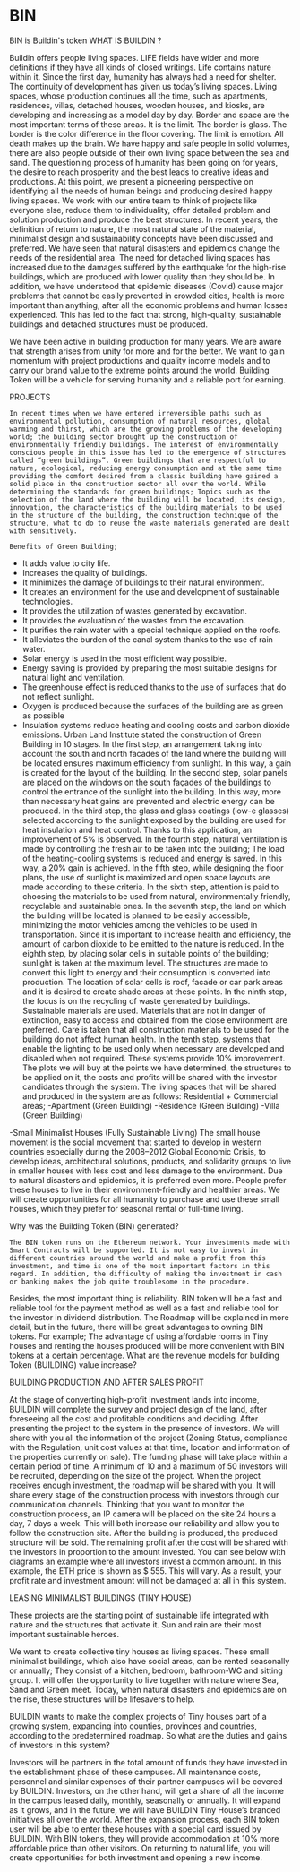 # BIN
BIN is Buildin's token
WHAT IS BUILDIN ?

Buildin offers people living spaces. LIFE fields have wider and more definitions if they have all kinds of closed writings. Life contains nature within it. Since the first day, humanity has always had a need for shelter. The continuity of development has given us today’s living spaces. Living spaces, whose production continues all the time, such as apartments, residences, villas, detached houses, wooden houses, and kiosks, are developing and increasing as a model day by day. Border and space are the most important terms of these areas. It is the limit. The border is glass. The border is the color difference in the floor covering. The limit is emotion. All death makes up the brain. We have happy and safe people in solid volumes, there are also people outside of their own living space between the sea and sand. The questioning process of humanity has been going on for years, the desire to reach prosperity and the best leads to creative ideas and productions. 
At this point, we present a pioneering perspective on identifying all the needs of human beings and producing desired happy living spaces. We work with our entire team to think of projects like everyone else, reduce them to individuality, offer detailed problem and solution production and produce the best structures.
In recent years, the definition of return to nature, the most natural state of the material, minimalist design and sustainability concepts have been discussed and preferred. We have seen that natural disasters and epidemics change the needs of the residential area. The need for detached living spaces has increased due to the damages suffered by the earthquake for the high-rise buildings, which are produced with lower quality than they should be. In addition, we have understood that epidemic diseases (Covid) cause major problems that cannot be easily prevented in crowded cities, health is more important than anything, after all the economic problems and human losses experienced. This has led to the fact that strong, high-quality, sustainable buildings and detached structures must be produced.

We have been active in building production for many years. We are aware that strength arises from unity for more and for the better. We want to gain momentum with project productions and quality income models and to carry our brand value to the extreme points around the world.
Building Token will be a vehicle for serving humanity and a reliable port for earning.

PROJECTS

	In recent times when we have entered irreversible paths such as environmental pollution, consumption of natural resources, global warming and thirst, which are the growing problems of the developing world; the building sector brought up the construction of environmentally friendly buildings. The interest of environmentally conscious people in this issue has led to the emergence of structures called “green buildings”. Green buildings that are respectful to nature, ecological, reducing energy consumption and at the same time providing the comfort desired from a classic building have gained a solid place in the construction sector all over the world. While determining the standards for green buildings; Topics such as the selection of the land where the building will be located, its design, innovation, the characteristics of the building materials to be used in the structure of the building, the construction technique of the structure, what to do to reuse the waste materials generated are dealt with sensitively.
  
	Benefits of Green Building;
- It adds value to city life.
- Increases the quality of buildings.
- It minimizes the damage of buildings to their natural environment.
- It creates an environment for the use and development of sustainable technologies.
- It provides the utilization of wastes generated by excavation.
- It provides the evaluation of the wastes from the excavation. 
- It purifies the rain water with a special technique applied on the roofs.
- It alleviates the burden of the canal system thanks to the use of rain water.
- Solar energy is used in the most efficient way possible.
- Energy saving is provided by preparing the most suitable designs for natural light and ventilation.
- The greenhouse effect is reduced thanks to the use of surfaces that do not reflect sunlight.
- Oxygen is produced because the surfaces of the building are as green as possible
- Insulation systems reduce heating and cooling costs and carbon dioxide emissions.
Urban Land Institute stated the construction of Green Building in 10 stages.
In the first step, an arrangement taking into account the south and north facades of the land where the building will be located ensures maximum efficiency from sunlight. In this way, a gain is created for the layout of the building.
In the second step, solar panels are placed on the windows on the south façades of the buildings to control the entrance of the sunlight into the building. In this way, more than necessary heat gains are prevented and electric energy can be produced.
In the third step, the glass and glass coatings (low-e glasses) selected according to the sunlight exposed by the building are used for heat insulation and heat control. Thanks to this application, an improvement of 5% is observed.
In the fourth step, natural ventilation is made by controlling the fresh air to be taken into the building; The load of the heating-cooling systems is reduced and energy is saved. In this way, a 20% gain is achieved.
In the fifth step, while designing the floor plans, the use of sunlight is maximized and open space layouts are made according to these criteria.
In the sixth step, attention is paid to choosing the materials to be used from natural, environmentally friendly, recyclable and sustainable ones.
In the seventh step, the land on which the building will be located is planned to be easily accessible, minimizing the motor vehicles among the vehicles to be used in transportation. Since it is important to increase health and efficiency, the amount of carbon dioxide to be emitted to the nature is reduced.
In the eighth step, by placing solar cells in suitable points of the building; sunlight is taken at the maximum level. The structures are made to convert this light to energy and their consumption is converted into production. The location of solar cells is roof, facade or car park areas and it is desired to create shade areas at these points.
In the ninth step, the focus is on the recycling of waste generated by buildings. Sustainable materials are used. Materials that are not in danger of extinction, easy to access and obtained from the close environment are preferred. Care is taken that all construction materials to be used for the building do not affect human health.
In the tenth step, systems that enable the lighting to be used only when necessary are developed and disabled when not required. These systems provide 10% improvement.
The plots we will buy at the points we have determined, the structures to be applied on it, the costs and profits will be shared with the investor candidates through the system. The living spaces that will be shared and produced in the system are as follows: Residential + Commercial areas;
-Apartment 					(Green Building)
-Residence 					(Green Building)
-Villa 							(Green Building)

-Small Minimalist Houses			(Fully Sustainable Living)
The small house movement is the social movement that started to develop in western countries especially during the 2008–2012 Global Economic Crisis, to develop ideas, architectural solutions, products, and solidarity groups to live in smaller houses with less cost and less damage to the environment. Due to natural disasters and epidemics, it is preferred even more. People prefer these houses to live in their environment-friendly and healthier areas. We will create opportunities for all humanity to purchase and use these small houses, which they prefer for seasonal rental or full-time living.

Why was the Building Token (BIN) generated?

	The BIN token runs on the Ethereum network. Your investments made with Smart Contracts will be supported. It is not easy to invest in different countries around the world and make a profit from this investment, and time is one of the most important factors in this regard. In addition, the difficulty of making the investment in cash or banking makes the job quite troublesome in the procedure.
Besides, the most important thing is reliability. BIN token will be a fast and reliable tool for the payment method as well as a fast and reliable tool for the investor in dividend distribution. The Roadmap will be explained in more detail, but in the future, there will be great advantages to owning BIN tokens. For example; The advantage of using affordable rooms in Tiny houses and renting the houses produced will be more convenient with BIN tokens at a certain percentage.
What are the revenue models for building Token (BUILDING) value increase?

BUILDING PRODUCTION AND AFTER SALES PROFIT

At the stage of converting high-profit investment lands into income, BUILDIN will complete the survey and project design of the land, after foreseeing all the cost and profitable conditions and deciding. After presenting the project to the system in the presence of investors. We will share with you all the information of the project (Zoning Status, compliance with the Regulation, unit cost values at that time, location and information of the properties currently on sale).
The funding phase will take place within a certain period of time. A minimum of 10 and a maximum of 50 investors will be recruited, depending on the size of the project. When the project receives enough investment, the roadmap will be shared with you. It will share every stage of the construction process with investors through our communication channels. Thinking that you want to monitor the construction process, an IP camera will be placed on the site 24 hours a day, 7 days a week. This will both increase our reliability and allow you to follow the construction site.
After the building is produced, the produced structure will be sold. The remaining profit after the cost will be shared with the investors in proportion to the amount invested. You can see below with diagrams an example where all investors invest a common amount.
In this example, the ETH price is shown as $ 555. This will vary. As a result, your profit rate and investment amount will not be damaged at all in this system.

LEASING MINIMALIST BUILDINGS (TINY HOUSE)

These projects are the starting point of sustainable life integrated with nature and the structures that activate it. Sun and rain are their most important sustainable heroes.

We want to create collective tiny houses as living spaces. These small minimalist buildings, which also have social areas, can be rented seasonally or annually; They consist of a kitchen, bedroom, bathroom-WC and sitting group. It will offer the opportunity to live together with nature where Sea, Sand and Green meet. Today, when natural disasters and epidemics are on the rise, these structures will be lifesavers to help.

BUILDIN wants to make the complex projects of Tiny houses part of a growing system, expanding into counties, provinces and countries, according to the predetermined roadmap. So what are the duties and gains of investors in this system?

Investors will be partners in the total amount of funds they have invested in the establishment phase of these campuses. All maintenance costs, personnel and similar expenses of their partner campuses will be covered by BUILDIN. Investors, on the other hand, will get a share of all the income in the campus leased daily, monthly, seasonally or annually. It will expand as it grows, and in the future, we will have BUILDIN Tiny House’s branded initiatives all over the world. After the expansion process, each BIN token user will be able to enter these houses with a special card issued by BUILDIN. With BIN tokens, they will provide accommodation at 10% more affordable price than other visitors. On returning to natural life, you will create opportunities for both investment and opening a new income.
